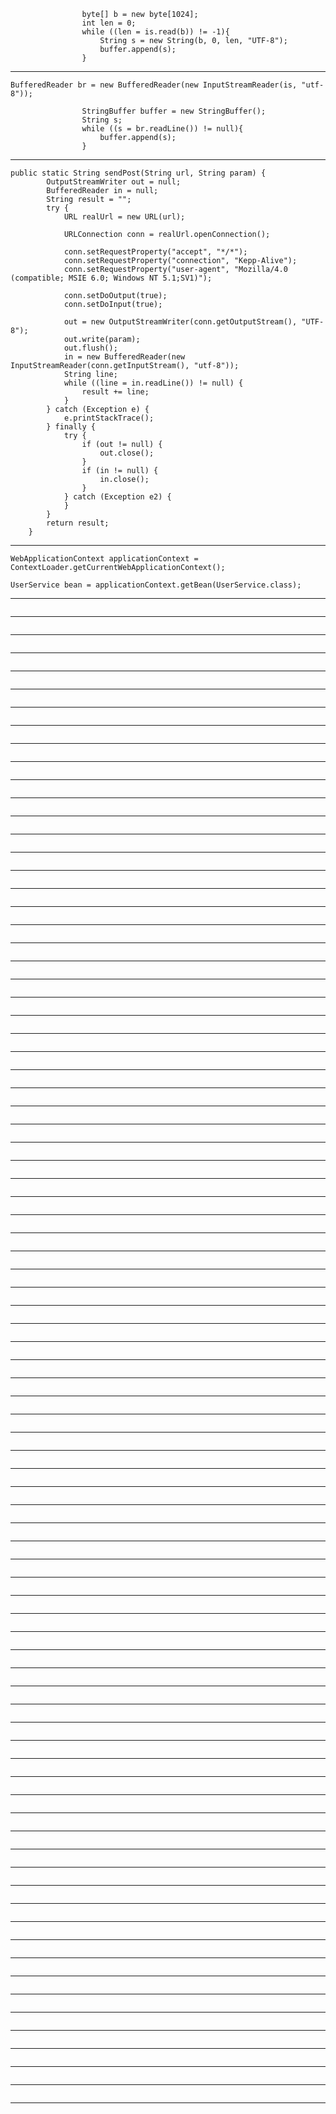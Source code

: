 

```
				byte[] b = new byte[1024];
                int len = 0;
                while ((len = is.read(b)) != -1){
                    String s = new String(b, 0, len, "UTF-8");
                    buffer.append(s);
                }
```

---

```
BufferedReader br = new BufferedReader(new InputStreamReader(is, "utf-8"));

                StringBuffer buffer = new StringBuffer();
                String s;
                while ((s = br.readLine()) != null){
                    buffer.append(s);
                }
```

---

```
public static String sendPost(String url, String param) {
        OutputStreamWriter out = null;
        BufferedReader in = null;
        String result = "";
        try {
            URL realUrl = new URL(url);

            URLConnection conn = realUrl.openConnection();

            conn.setRequestProperty("accept", "*/*");
            conn.setRequestProperty("connection", "Kepp-Alive");
            conn.setRequestProperty("user-agent", "Mozilla/4.0 (compatible; MSIE 6.0; Windows NT 5.1;SV1)");

            conn.setDoOutput(true);
            conn.setDoInput(true);

            out = new OutputStreamWriter(conn.getOutputStream(), "UTF-8");
            out.write(param);
            out.flush();
            in = new BufferedReader(new InputStreamReader(conn.getInputStream(), "utf-8"));
            String line;
            while ((line = in.readLine()) != null) {
                result += line;
            }
        } catch (Exception e) {
            e.printStackTrace();
        } finally {
            try {
                if (out != null) {
                    out.close();
                }
                if (in != null) {
                    in.close();
                }
            } catch (Exception e2) {
            }
        }
        return result;
    }
```

---

```
WebApplicationContext applicationContext = ContextLoader.getCurrentWebApplicationContext();

UserService bean = applicationContext.getBean(UserService.class);
```

---

```

```

---

```

```

---

```

```

---

```

```

---

```

```

---

```

```

---

```

```

---

```

```

---

```

```

---

```

```

---

```

```

---

```

```

---

```

```

---

```

```

---

```

```

---

```

```

---

```

```

---

```

```

---

```

```

---

```

```

---

```

```

---

```

```

---

```

```

---

```

```

---

```

```

---

```

```

---

```

```

---

```

```

---

```

```

---

```

```

---

```

```

---

```

```

---

```

```

---

```

```

---

```

```

---

```

```

---

```

```

---

```

```

---

```

```

---

```

```

---

```

```

---

```

```

---

```

```

---

```

```

---

```

```

---

```

```

---

```

```

---

```

```

---

```

```

---

```

```

---

```

```

---

```

```

---

```

```

---

```

```

---

```

```

---

```

```

---

```

```

---

```

```

---

```

```

---

```

```

---

```

```

---

```

```

---

```

```

---

```

```

---

```

```

---

```

```

---

```

```

---

```

```

---

```

```

---

```

```

---

```

```

---

```

```

---

```

```

---

```

```

---

```

```

---

```

```

---

```

```

---

```

```

---

```

```

---

```

```

---

```

```

---

```

```

---

```

```

---

```

```